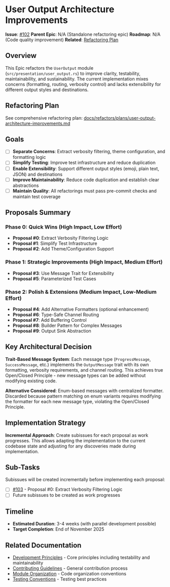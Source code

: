 # User Output Architecture Improvements

**Issue**: [#102](https://github.com/torrust/torrust-tracker-deployer/issues/102)
**Parent Epic**: N/A (Standalone refactoring epic)
**Roadmap**: N/A (Code quality improvement)
**Related**: [Refactoring Plan](../refactors/plans/user-output-architecture-improvements.md)

## Overview

This Epic refactors the `UserOutput` module (`src/presentation/user_output.rs`) to improve clarity, testability, maintainability, and sustainability. The current implementation mixes concerns (formatting, routing, verbosity control) and lacks extensibility for different output styles and destinations.

## Refactoring Plan

See comprehensive refactoring plan: [docs/refactors/plans/user-output-architecture-improvements.md](../refactors/plans/user-output-architecture-improvements.md)

## Goals

- [ ] **Separate Concerns**: Extract verbosity filtering, theme configuration, and formatting logic
- [ ] **Simplify Testing**: Improve test infrastructure and reduce duplication
- [ ] **Enable Extensibility**: Support different output styles (emoji, plain text, JSON) and destinations
- [ ] **Improve Maintainability**: Reduce code duplication and establish clear abstractions
- [ ] **Maintain Quality**: All refactorings must pass pre-commit checks and maintain test coverage

## Proposals Summary

### Phase 0: Quick Wins (High Impact, Low Effort)

- **Proposal #0**: Extract Verbosity Filtering Logic
- **Proposal #1**: Simplify Test Infrastructure
- **Proposal #2**: Add Theme/Configuration Support

### Phase 1: Strategic Improvements (High Impact, Medium Effort)

- **Proposal #3**: Use Message Trait for Extensibility
- **Proposal #5**: Parameterized Test Cases

### Phase 2: Polish & Extensions (Medium Impact, Low-Medium Effort)

- **Proposal #4**: Add Alternative Formatters (optional enhancement)
- **Proposal #6**: Type-Safe Channel Routing
- **Proposal #7**: Add Buffering Control
- **Proposal #8**: Builder Pattern for Complex Messages
- **Proposal #9**: Output Sink Abstraction

## Key Architectural Decision

**Trait-Based Message System**: Each message type (`ProgressMessage`, `SuccessMessage`, etc.) implements the `OutputMessage` trait with its own formatting, verbosity requirements, and channel routing. This achieves true Open/Closed Principle - new message types can be added without modifying existing code.

**Alternative Considered**: Enum-based messages with centralized formatter. Discarded because pattern matching on enum variants requires modifying the formatter for each new message type, violating the Open/Closed Principle.

## Implementation Strategy

**Incremental Approach**: Create subissues for each proposal as work progresses. This allows adapting the implementation to the current codebase state and adjusting for any discoveries made during implementation.

## Sub-Tasks

Subissues will be created incrementally before implementing each proposal:

- [ ] [#103](https://github.com/torrust/torrust-tracker-deployer/issues/103) - Proposal #0: Extract Verbosity Filtering Logic
- [ ] Future subissues to be created as work progresses

## Timeline

- **Estimated Duration**: 3-4 weeks (with parallel development possible)
- **Target Completion**: End of November 2025

## Related Documentation

- [Development Principles](../development-principles.md) - Core principles including testability and maintainability
- [Contributing Guidelines](../contributing/README.md) - General contribution process
- [Module Organization](../contributing/module-organization.md) - Code organization conventions
- [Testing Conventions](../contributing/testing/) - Testing best practices
